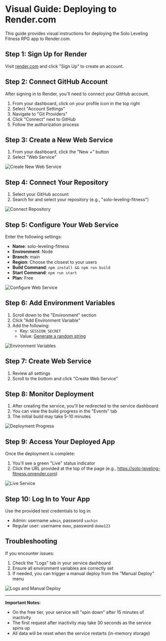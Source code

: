 # Visual Guide: Deploying to Render.com

This guide provides visual instructions for deploying the Solo Leveling Fitness RPG app to Render.com.

## Step 1: Sign Up for Render

Visit [render.com](https://render.com) and click "Sign Up" to create an account.

## Step 2: Connect GitHub Account

After signing in to Render, you'll need to connect your GitHub account.

1. From your dashboard, click on your profile icon in the top right
2. Select "Account Settings"
3. Navigate to "Git Providers"
4. Click "Connect" next to GitHub
5. Follow the authorization process

## Step 3: Create a New Web Service

1. From your dashboard, click the "New +" button
2. Select "Web Service"

![Create New Web Service](https://render.com/static/b34961f98f270ed66bb11faf1008e7d0/web-service-card.png)

## Step 4: Connect Your Repository

1. Select your GitHub account
2. Search for and select your repository (e.g., "solo-leveling-fitness")

![Connect Repository](https://render.com/static/f1750a91dfc86868b7ba8c24a0fb8b61/connect-repo.png)

## Step 5: Configure Your Web Service

Enter the following settings:

- **Name**: solo-leveling-fitness
- **Environment**: Node
- **Branch**: main
- **Region**: Choose the closest to your users
- **Build Command**: `npm install && npm run build`
- **Start Command**: `npm run start`
- **Plan**: Free

![Configure Web Service](https://render.com/static/6aa5c5c3d9a83413d82f1d9d75ad0523/settings.png)

## Step 6: Add Environment Variables

1. Scroll down to the "Environment" section
2. Click "Add Environment Variable"
3. Add the following:
   - Key: `SESSION_SECRET`
   - Value: [Generate a random string](https://randomkeygen.com/)

![Environment Variables](https://render.com/static/4ee44f4e7c8e23d37f335b23afbaad2d/env-vars.png)

## Step 7: Create Web Service

1. Review all settings
2. Scroll to the bottom and click "Create Web Service"

## Step 8: Monitor Deployment

1. After creating the service, you'll be redirected to the service dashboard
2. You can view the build progress in the "Events" tab
3. The initial build may take 5-10 minutes

![Deployment Progress](https://render.com/static/e12f2f8a8e9b3c9eb82ea2c4bdb4b63a/events.png)

## Step 9: Access Your Deployed App

Once the deployment is complete:

1. You'll see a green "Live" status indicator
2. Click the URL provided at the top of the page (e.g., https://solo-leveling-fitness.onrender.com)

![Live Service](https://render.com/static/bfc5e16e9d9ca2e40b925d7ec7b54af0/live-service.png)

## Step 10: Log In to Your App

Use the provided test credentials to log in:
- Admin: username `admin`, password `sachin`
- Regular user: username `demo`, password `demo123`

## Troubleshooting

If you encounter issues:

1. Check the "Logs" tab in your service dashboard
2. Ensure all environment variables are correctly set
3. If needed, you can trigger a manual deploy from the "Manual Deploy" menu

![Logs and Manual Deploy](https://render.com/static/6a99b18c73ff54ddbab2b3ac64d56196/logs.png)

---

**Important Notes**:
- On the free tier, your service will "spin down" after 15 minutes of inactivity
- The first request after inactivity may take 30 seconds as the service spins up
- All data will be reset when the service restarts (in-memory storage)